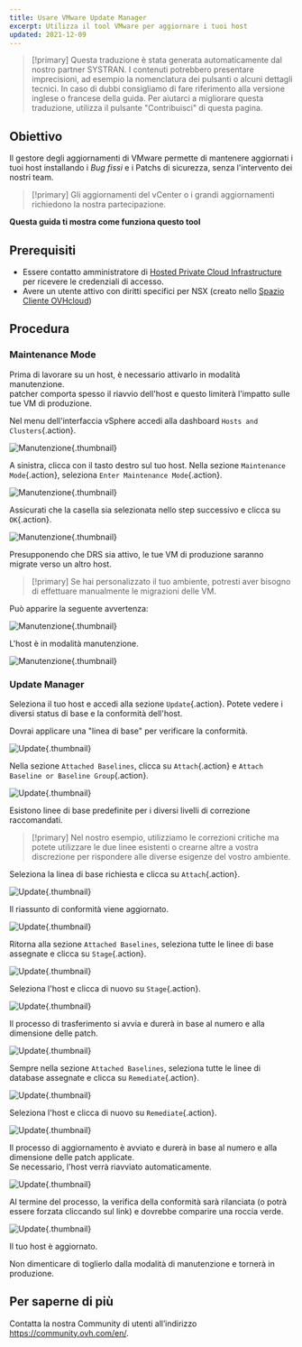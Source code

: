 ```yaml
---
title: Usare VMware Update Manager
excerpt: Utilizza il tool VMware per aggiornare i tuoi host
updated: 2021-12-09
---
```


> [!primary]
> Questa traduzione è stata generata automaticamente dal nostro partner SYSTRAN. I contenuti potrebbero presentare imprecisioni, ad esempio la nomenclatura dei pulsanti o alcuni dettagli tecnici. In caso di dubbi consigliamo di fare riferimento alla versione inglese o francese della guida. Per aiutarci a migliorare questa traduzione, utilizza il pulsante "Contribuisci" di questa pagina.
>


## Obiettivo

Il gestore degli aggiornamenti di VMware permette di mantenere aggiornati i tuoi host installando i *Bug fissi* e i Patchs di sicurezza, senza l'intervento dei nostri team.     

> [!primary]
> Gli aggiornamenti del vCenter o i grandi aggiornamenti richiedono la nostra partecipazione.

**Questa guida ti mostra come funziona questo tool**

## Prerequisiti

- Essere contatto amministratore di [Hosted Private Cloud Infrastructure](https://www.ovhcloud.com/it/enterprise/products/hosted-private-cloud/) per ricevere le credenziali di accesso.
- Avere un utente attivo con diritti specifici per NSX (creato nello [Spazio Cliente OVHcloud](https://www.ovh.com/auth/?action=gotomanager&from=https://www.ovh.it/&ovhSubsidiary=it))

## Procedura

### Maintenance Mode

Prima di lavorare su un host, è necessario attivarlo in modalità manutenzione.    
patcher comporta spesso il riavvio dell'host e questo limiterà l'impatto sulle tue VM di produzione. 

Nel menu dell'interfaccia vSphere accedi alla dashboard `Hosts and Clusters`{.action}.

![Manutenzione](images/en01menu.png){.thumbnail}

A sinistra, clicca con il tasto destro sul tuo host. Nella sezione `Maintenance Mode`{.action}, seleziona `Enter Maintenance Mode`{.action}.

![Manutenzione](images/en02maintenance.png){.thumbnail}

Assicurati che la casella sia selezionata nello step successivo e clicca su `OK`{.action}.

![Manutenzione](images/en03enter.png){.thumbnail}

Presupponendo che DRS sia attivo, le tue VM di produzione saranno migrate verso un altro host.

> [!primary]
> Se hai personalizzato il tuo ambiente, potresti aver bisogno di effettuare manualmente le migrazioni delle VM.
>

Può apparire la seguente avvertenza:     

![Manutenzione](images/en04warning.png){.thumbnail}

L'host è in modalità manutenzione.

![Manutenzione](images/en05maintenanced.png){.thumbnail}

### Update Manager

Seleziona il tuo host e accedi alla sezione `Update`{.action}.
Potete vedere i diversi status di base e la conformità dell'host.     

Dovrai applicare una "linea di base" per verificare la conformità.

![Update](images/en06summary.png){.thumbnail}

Nella sezione `Attached Baselines`, clicca su `Attach`{.action} e `Attach Baseline or Baseline Group`{.action}.

![Update](images/en07attach.png){.thumbnail}

Esistono linee di base predefinite per i diversi livelli di correzione raccomandati.

> [!primary]
> Nel nostro esempio, utilizziamo le correzioni critiche ma potete utilizzare le due linee esistenti o crearne altre a vostra discrezione per rispondere alle diverse esigenze del vostro ambiente.
>

Seleziona la linea di base richiesta e clicca su `Attach`{.action}.

![Update](images/en08define.png){.thumbnail}

Il riassunto di conformità viene aggiornato.     

![Update](images/en09noncompliant.png){.thumbnail}

Ritorna alla sezione `Attached Baselines`, seleziona tutte le linee di base assegnate e clicca su `Stage`{.action}.

![Update](images/en10bisstage.png){.thumbnail}

Seleziona l'host e clicca di nuovo su `Stage`{.action}.

![Update](images/en10terstagea.png){.thumbnail}

Il processo di trasferimento si avvia e durerà in base al numero e alla dimensione delle patch.

![Update](images/en10terstage.png){.thumbnail}

Sempre nella sezione `Attached Baselines`, seleziona tutte le linee di database assegnate e clicca su `Remediate`{.action}.

![Update](images/en10remediate.png){.thumbnail}

Seleziona l'host e clicca di nuovo su `Remediate`{.action}.

![Update](images/en11remediate.png){.thumbnail}

Il processo di aggiornamento è avviato e durerà in base al numero e alla dimensione delle patch applicate.<br>
Se necessario, l'host verrà riavviato automaticamente.

![Update](images/en12remediating.png){.thumbnail}

Al termine del processo, la verifica della conformità sarà rilanciata (o potrà essere forzata cliccando sul link) e dovrebbe comparire una roccia verde.

![Update](images/en13compliant.png){.thumbnail}

Il tuo host è aggiornato.    

Non dimenticare di toglierlo dalla modalità di manutenzione e tornerà in produzione.

## Per saperne di più

Contatta la nostra Community di utenti all’indirizzo <https://community.ovh.com/en/>.
